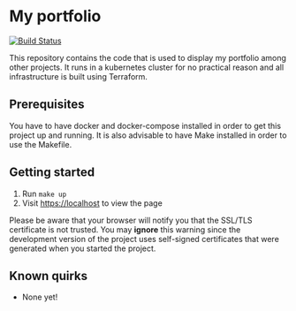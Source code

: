 # My portfolio

[![Build Status](https://travis-ci.com/survivorbat/portfolio.svg?branch=master)](https://travis-ci.com/survivorbat/portfolio) 

This repository contains the code that is used to display my portfolio among other projects.
It runs in a kubernetes cluster for no practical reason and all infrastructure is built using Terraform.

## Prerequisites

You have to have docker and docker-compose installed in order to get this project
up and running. It is also advisable to have Make installed in order to use the Makefile.

## Getting started

1. Run `make up`
1. Visit [https://localhost](https://localhost) to view the page

Please be aware that your browser will notify you that the SSL/TLS certificate is not trusted.
You may **ignore** this warning since the development version of the project uses
self-signed certificates that were generated when you started the project.

## Known quirks

* None yet!

